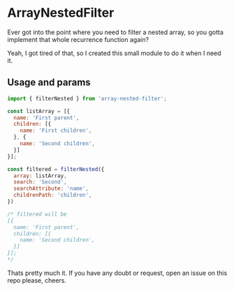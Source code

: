 # ArrayNestedFilter

Ever got into the point where you need to filter a nested array, so you gotta implement that whole recurrence function again?

Yeah, I got tired of that, so I created this small module to do it when I need it.

## Usage and params

```javascript
import { filterNested } from 'array-nested-filter';

const listArray = [{
  name: 'First parent',
  children: [{
    name: 'First children',
  }, {
    name: 'Second children',
  }]
}];

const filtered = filterNested({
  array: listArray,
  search: 'Second',
  searchAttribute: 'name',
  childrenPath: 'children',
})

/* filtered will be
[{
  name: 'First parent',
  children: [{
    name: 'Second children',
  }]
}];
*/
```

Thats pretty much it. If you have any doubt or request, open an issue on this repo please, cheers.
